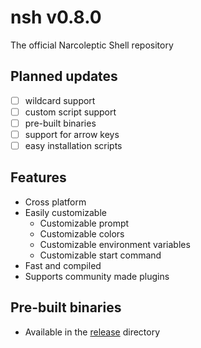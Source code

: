 # nsh v0.8.0
The official Narcoleptic Shell repository
## Planned updates
- [ ] wildcard support
- [ ] custom script support
- [ ] pre-built binaries
- [ ] support for arrow keys
- [ ] easy installation scripts
## Features
- Cross platform
- Easily customizable
    - Customizable prompt
    - Customizable colors
    - Customizable environment variables
    - Customizable start command
- Fast and compiled
- Supports community made plugins
## Pre-built binaries
- Available in the [release](release) directory
